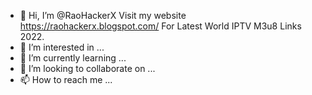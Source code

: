 - 👋 Hi, I’m @RaoHackerX
Visit my website https://raohackerx.blogspot.com/ For Latest World IPTV M3u8 Links 2022.
- 👀 I’m interested in ...
- 🌱 I’m currently learning ...
- 💞️ I’m looking to collaborate on ...
- 📫 How to reach me ...

<!---
RaoHackerX/RaoHackerX is a ✨ special ✨ repository because its `README.md` (this file) appears on your GitHub profile.
You can click the Preview link to take a look at your changes.
--->

